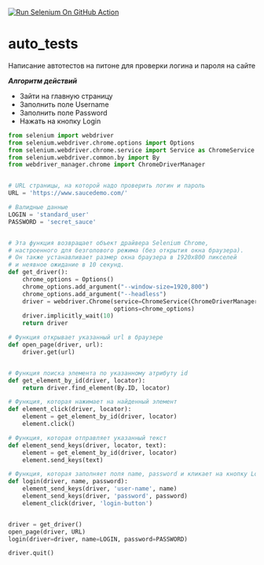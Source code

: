 [![Run Selenium On GitHub Action](https://github.com/petro1head/auto_tests/actions/workflows/main.yml/badge.svg)](https://github.com/petro1head/auto_tests/actions/workflows/main.yml)
# auto_tests
Написание автотестов на питоне для проверки логина и пароля на сайте

___Алгоритм действий___
+ Зайти на главную страницу
+ Заполнить поле Username
+ Заполнить поле Password
+ Нажать на кнопку Login

```Python
from selenium import webdriver
from selenium.webdriver.chrome.options import Options
from selenium.webdriver.chrome.service import Service as ChromeService
from selenium.webdriver.common.by import By
from webdriver_manager.chrome import ChromeDriverManager


# URL страницы, на которой надо проверить логин и пароль
URL = 'https://www.saucedemo.com/' 

# Валидные данные 
LOGIN = 'standard_user'
PASSWORD = 'secret_sauce'


# Эта функция возвращает объект драйвера Selenium Chrome,
# настроенного для безголового режима (без открытия окна браузера).
# Он также устанавливает размер окна браузера в 1920x800 пикселей 
# и неявное ожидание в 10 секунд.
def get_driver():
    chrome_options = Options()
    chrome_options.add_argument("--window-size=1920,800")
    chrome_options.add_argument("--headless")
    driver = webdriver.Chrome(service=ChromeService(ChromeDriverManager().install()),
                              options=chrome_options)
    driver.implicitly_wait(10)
    return driver

# Функция открывает указанный url в браузере
def open_page(driver, url):
    driver.get(url)


# Функция поиска элемента по указанному атрибуту id 
def get_element_by_id(driver, locator):
    return driver.find_element(By.ID, locator)

# Функция, которая нажимает на найденный элемент 
def element_click(driver, locator):
    element = get_element_by_id(driver, locator)
    element.click()

# Функция, которая отправляет указанный текст 
def element_send_keys(driver, locator, text):
    element = get_element_by_id(driver, locator)
    element.send_keys(text)

# Функция, которая заполняет поля name, password и кликает на кнопку Login
def login(driver, name, password):
    element_send_keys(driver, 'user-name', name)
    element_send_keys(driver, 'password', password)
    element_click(driver, 'login-button')


driver = get_driver()
open_page(driver, URL)
login(driver=driver, name=LOGIN, password=PASSWORD)

driver.quit()
```

